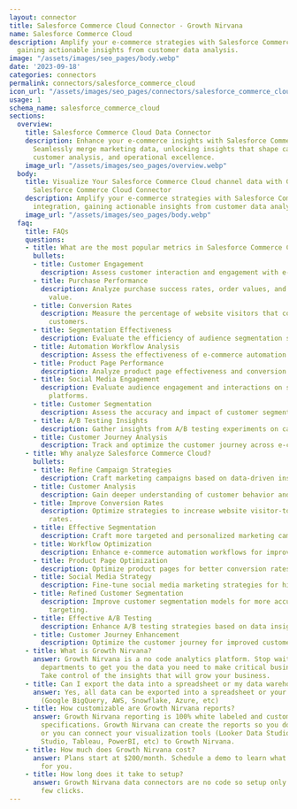 ```yaml
---
layout: connector
title: Salesforce Commerce Cloud Connector - Growth Nirvana
name: Salesforce Commerce Cloud
description: Amplify your e-commerce strategies with Salesforce Commerce Cloud integration,
  gaining actionable insights from customer data analysis.
image: "/assets/images/seo_pages/body.webp"
date: '2023-09-18'
categories: connectors
permalink: connectors/salesforce_commerce_cloud
icon_url: "/assets/images/seo_pages/connectors/salesforce_commerce_cloud"
usage: 1
schema_name: salesforce_commerce_cloud
sections:
  overview:
    title: Salesforce Commerce Cloud Data Connector
    description: Enhance your e-commerce insights with Salesforce Commerce Cloud integration.
      Seamlessly merge marketing data, unlocking insights that shape campaign strategies,
      customer analysis, and operational excellence.
    image_url: "/assets/images/seo_pages/overview.webp"
  body:
    title: Visualize Your Salesforce Commerce Cloud channel data with Growth Nirvana's
      Salesforce Commerce Cloud Connector
    description: Amplify your e-commerce strategies with Salesforce Commerce Cloud
      integration, gaining actionable insights from customer data analysis.
    image_url: "/assets/images/seo_pages/body.webp"
  faq:
    title: FAQs
    questions:
    - title: What are the most popular metrics in Salesforce Commerce Cloud to analyze?
      bullets:
      - title: Customer Engagement
        description: Assess customer interaction and engagement with e-commerce materials.
      - title: Purchase Performance
        description: Analyze purchase success rates, order values, and customer lifetime
          value.
      - title: Conversion Rates
        description: Measure the percentage of website visitors that convert into
          customers.
      - title: Segmentation Effectiveness
        description: Evaluate the efficiency of audience segmentation strategies.
      - title: Automation Workflow Analysis
        description: Assess the effectiveness of e-commerce automation workflows.
      - title: Product Page Performance
        description: Analyze product page effectiveness and conversion rates.
      - title: Social Media Engagement
        description: Evaluate audience engagement and interactions on social media
          platforms.
      - title: Customer Segmentation
        description: Assess the accuracy and impact of customer segmentation models.
      - title: A/B Testing Insights
        description: Gather insights from A/B testing experiments on campaigns.
      - title: Customer Journey Analysis
        description: Track and optimize the customer journey across e-commerce touchpoints.
    - title: Why analyze Salesforce Commerce Cloud?
      bullets:
      - title: Refine Campaign Strategies
        description: Craft marketing campaigns based on data-driven insights.
      - title: Customer Analysis
        description: Gain deeper understanding of customer behavior and preferences.
      - title: Improve Conversion Rates
        description: Optimize strategies to increase website visitor-to-customer conversion
          rates.
      - title: Effective Segmentation
        description: Craft more targeted and personalized marketing campaigns.
      - title: Workflow Optimization
        description: Enhance e-commerce automation workflows for improved results.
      - title: Product Page Optimization
        description: Optimize product pages for better conversion rates.
      - title: Social Media Strategy
        description: Fine-tune social media marketing strategies for higher engagement.
      - title: Refined Customer Segmentation
        description: Improve customer segmentation models for more accurate customer
          targeting.
      - title: Effective A/B Testing
        description: Enhance A/B testing strategies based on data insights.
      - title: Customer Journey Enhancement
        description: Optimize the customer journey for improved customer experiences.
    - title: What is Growth Nirvana?
      answer: Growth Nirvana is a no code analytics platform. Stop waiting for other
        departments to get you the data you need to make critical business decisions.
        Take control of the insights that will grow your business.
    - title: Can I export the data into a spreadsheet or my data warehouse?
      answer: Yes, all data can be exported into a spreadsheet or your data warehouse
        (Google BigQuery, AWS, Snowflake, Azure, etc)
    - title: How customizable are Growth Nirvana reports?
      answer: Growth Nirvana reporting is 100% white labeled and customized to your
        specifications. Growth Nirvana can create the reports so you don’t have to
        or you can connect your visualization tools (Looker Data Studio/Google Data
        Studio, Tableau, PowerBI, etc) to Growth Nirvana.
    - title: How much does Growth Nirvana cost?
      answer: Plans start at $200/month. Schedule a demo to learn what plan is best
        for you.
    - title: How long does it take to setup?
      answer: Growth Nirvana data connectors are no code so setup only requires a
        few clicks.
---
```

